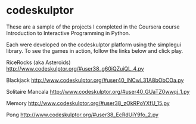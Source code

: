# codeskulptor

These are a sample of the projects I completed in the Coursera course Introduction to Interactive Programming in Python. 

Each were developed on the codeskulptor platform using the simplegui library. 
To see the games in action, follow the links below and click play. 

RiceRocks (aka Asteroids) http://www.codeskulptor.org/#user38_g60iQZuiQL_4.py

Blackjack http://www.codeskulptor.org/#user40_INCwL31A8bObCOa.py

Solitaire Mancala http://www.codeskulptor.org/#user40_GUaTZ0wwqj_1.py

Memory http://www.codeskulptor.org/#user38_zOkRPoYXfU_15.py

Pong http://www.codeskulptor.org/#user38_EcRdUiY9fo_2.py
